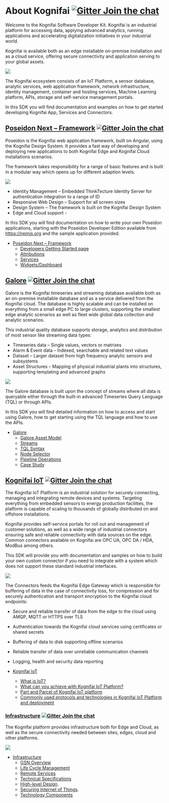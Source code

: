 

# About Kognifai                    [![Gitter Join the chat](https://badges.gitter.im/Join%20Chat.svg)](https://gitter.im/kognifai/Lobby)

Welcome to the Kognifai Software Developer Kit. Kognifai is an industrial platform for accessing data, applying advanced analytics, running applications and accelerating digitalization initiatives in your industrial world.

Kognifai is available both as an edge installable on-premise installation and as a cloud service, offering secure connectivity and application serving to your global assets.

![](https://github.com/kognifai/Kognifai/blob/master/.attachments/Kognifai.png)
 
The Kognifai ecosystem consists of an IoT Platform, a sensor database, analytic services, web application framework, network infrastructure, identity management, container and hosting services, Machine Learning platform, APIs, storage and self-service management portals.

In this SDK you will find documentation and examples on how to get started developing Kognifai App, Services and Connectors.


## [Poseidon Next – Framework](https://github.com/kognifai/PoseidonNext-Framework/blob/master/README.md)  [![Gitter Join the chat](https://badges.gitter.im/Join%20Chat.svg)](https://gitter.im/kognifai/Lobby)

Poseidon is the Kognifai web application framework, built on Angular, using the Kognifai Design System. It provides a fast way of developing and deploying new applications to both Kognifai Edge and Kognifai Cloud installations scenarios.

The framework takes responsibility for a range of basic features and is built in a modular way which opens up for different adaption levels.

![](https://github.com/kognifai/Kognifai/blob/master/.attachments/Posedion.jpg)
 
* Identity Management – Embedded ThinkTecture Identity Server for authentication integration to a range of ID
*	Responsive Web Design – Support for all screen sizes
*	Design System – The framework is built on the Kognifai Design System
*	Edge and Cloud support - 

In this SDK you will find documentation on how to write your own Poseidon applications, starting with the Poseidon Developer Edition available from https://npmjs.org and the sample application provided.

-  [Poseidon Next – Framework](https://github.com/kognifai/PoseidonNext-Framework/blob/master/README.md) 
    - [Developers Getting Started page](https://github.com/kognifai/PoseidonNext-Framework/blob/master/Developers-Getting-Started.md)
    - [Attributions](https://github.com/kognifai/PoseidonNext-Framework/blob/master/KognifaiPoseidonNext-Attribution.pdf)
    - [Services](https://github.com/kognifai/PoseidonNext-Framework/blob/master/Services.md)
    - [Widgets/Dashboard](https://github.com/kognifai/PoseidonNext-Framework/blob/master/SDK-documentation/Dashboards/Creating-a-widget.md)
   
 ## [Galore](https://github.com/kognifai/Galore/blob/master/README.md)  [![Gitter Join the chat](https://badges.gitter.im/Join%20Chat.svg)](https://gitter.im/kognifai/Lobby)
 
Galore is the Kognifai timeseries and streaming database available both as an on-premise installable database and as a service delivered from the Kognifai cloud. The database is highly scalable and can be installed on everything from a small edge PC to large clusters, supporting the smallest edge analytic scenarios as well as fleet wide global data collection and analytic scenarios.

This industrial quality database supports storage, analytics and distribution of most sensor like streaming data types:

*	Timeseries data – Single values, vectors or matrixes
*	Alarm & Event data – Indexed, searchable and related text values
*	Dataset – Larger dataset from high frequency analytic sensors and subsystems
*	Asset Structures – Mapping of physical industrial plants into structures, supporting templating and advanced graphs

 ![](https://github.com/kognifai/Kognifai/blob/master/.attachments/Posedion_Graph.jpg)

The Galore database is built upon the concept of streams where all data is queryable either through the built-in advanced Timeseries Query Language (TQL) or through APIs.

In this SDK you will find detailed information on how to access and start using Galore, how to get starting using the TQL language and how to use the APIs.
 -  [Galore](https://github.com/kognifai/Galore/blob/master/README.md)
      - [Galore Asset Model](https://github.com/kognifai/Galore/blob/master/SDK-documentation/TQL.md)
      - [Streams](https://github.com/kognifai/Galore/blob/master/SDK-documentation/streams.md)
      - [TQL Syntax](https://github.com/kognifai/Galore/blob/master/SDK-documentation/TQL%20Syntax.md)
      - [Node Selector](https://github.com/kognifai/Galore/blob/master/SDK-documentation/Node%20Selector.md) 
      - [Pipeline Operations](https://github.com/kognifai/Galore/blob/master/SDK-documentation/Pipeline%20Operations.md)
      - [Case Study](https://github.com/kognifai/Galore/blob/master/SDK-documentation/casestudy.md)

## [Kognifai IoT](https://github.com/kognifai/IoT)  [![Gitter Join the chat](https://badges.gitter.im/Join%20Chat.svg)](https://gitter.im/kognifai/Lobby)
The Kognifai IoT Platform is an industrial solution for securely connecting, managing and integrating remote devices and systems. Targeting everything from embedded sensors to energy production facilities, the platform is capable of scaling to thousands of globally distributed on and offshore installations.

Kognifai provides self-service portals for roll out and management of customer solutions, as well as a wide range of industrial connectors ensuring safe and reliable connectivity with data sources on the edge. Common connectors available on Kognifai are OPC UA, OPC DA / HDA, ModBus among others.

This SDK will provide you with documentation and samples on how to build your own custom connector if you need to integrate with a system which does not support these standard industrial interfaces.

 ![](https://github.com/kognifai/Kognifai/blob/master/.attachments/IoT.png)

The Connectors feeds the Kognifai Edge Gateway which is responsible for buffering of data in the case of connectivity loss, for compression and for securely authentication and transport encryption to the Kognifai cloud endpoints:

-	Secure and reliable transfer of data from the edge to the cloud using AMQP, MQTT or HTTPS over TLS
-	Authentication towards the Kognifai cloud services using certificates or shared secrets
-	Buffering of data to disk supporting offline scenarios
-	Reliable transfer of data over unreliable communication channels
-	Logging, health and security data reporting

 -  [Kognifai IoT](https://github.com/kognifai/IoT)
      - [What is IoT?](https://github.com/kognifai/IoT_Documentation/wiki#what-is-iot-)
      - [What can you achieve with Kognifai IoT Platform?](https://github.com/kognifai/IoT_Documentation/wiki#what-can-you-achieve-with-kognifai-iot-platform?)
      - [Part and Parcel of Kognifai IoT platform](https://github.com/kognifai/IoT_Documentation/wiki#what-can-you-achieve-with-kognifai-iot-platform) 
      - [Commonly used protocols and technologies in Kognifai IoT Platform and deployment](https://github.com/kognifai/IoT/blob/master/SDK%20Documentation/protocols%20and%20technologies.md)
 
### [Infrastructure](https://github.com/kognifai/Infrastructure/blob/master/README.md#infrastructure_documentation)  [![Gitter Join the chat](https://badges.gitter.im/Join%20Chat.svg)](https://gitter.im/kognifai/Lobby)

The Kognifai platform provides infrastructure both for Edge and Cloud, as well as the secure connectivity needed between sites, edges, cloud and other platforms.

![](https://github.com/kognifai/Kognifai/blob/master/.attachments/Infrastructure.jpg)
- [Infrastructure](https://github.com/kognifai/Infrastructure/blob/master/README.md#infrastructure_documentation)
    - [GSN Overview](https://github.com/kognifai/Infrastructure/edit/master/README.md)
    * [Life Cycle Management](https://github.com/kognifai/Infrastructure/blob/master/SDK-documentation/GSN%20Overview.md)
    * [Remote Services](https://github.com/kognifai/Infrastructure/blob/master/SDK-documentation/GSN%20Overview.md)
    * [Technical Specifications](https://github.com/kognifai/Infrastructure/blob/master/SDK-documentation/GSN%20Overview.md)
    - [High-level Design](https://github.com/kognifai/Infrastructure/blob/master/SDK-documentation/High-level%20Design.md).
    - [Securing Internet of Things](https://github.com/kognifai/Infrastructure/blob/master/SDK-documentation/Securing%20Internet%20of%20Things.md).
     * [Technology Components](https://github.com/kognifai/Infrastructure/blob/master/SDK-documentation/GSN%20Overview.md)
     


